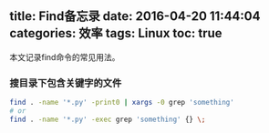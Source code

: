 title: Find备忘录
date: 2016-04-20 11:44:04
categories: 效率
tags: Linux
toc: true
---

本文记录find命令的常见用法。

### 搜目录下包含关键字的文件

```bash
find . -name '*.py' -print0 | xargs -0 grep 'something'
# or
find . -name '*.py' -exec grep 'something' {} \;
```
